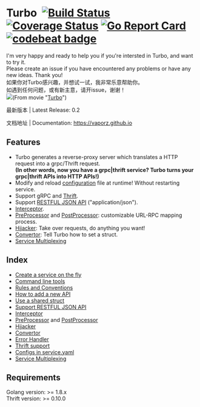 # Turbo  [![Build Status](https://travis-ci.org/vaporz/turbo.svg?branch=master)](https://travis-ci.org/vaporz/turbo) [![Coverage Status](https://coveralls.io/repos/github/vaporz/turbo/badge.svg?branch=master)](https://coveralls.io/github/vaporz/turbo?branch=master) [![Go Report Card](https://goreportcard.com/badge/github.com/vaporz/turbo)](https://goreportcard.com/report/github.com/vaporz/turbo) [![codebeat badge](https://codebeat.co/badges/7a166e48-dae1-454c-b925-4fbcd3f1f461)](https://codebeat.co/projects/github-com-vaporz-turbo-master)
I'm very happy and ready to help you if you're intersted in Turbo, and want to try it.<br>
Please create an issue if you have encountered any problems or have any new ideas. Thank you!<br>
如果你对Turbo感兴趣，并想试一试，我非常乐意帮助你。<br>
如遇到任何问题，或有新主意，请开issue，谢谢！<br>
![](https://github.com/vaporz/turbo/blob/image/Turbo.gif)(From movie "[Turbo](https://en.wikipedia.org/wiki/Turbo_(film))")

最新版本 | Latest Release: 0.2

文档地址 | Documentation: https://vaporz.github.io

## Features
 * Turbo generates a reverse-proxy server which translates a HTTP request into a grpc/Thrift request.  
 **(In other words, now you have a grpc|thrift service? Turbo turns your grpc|thrift APIs into HTTP APIs!)**
 * Modify and reload [configuration](https://vaporz.github.io/0.2/en/config.html#config) file at runtime! Without restarting service.
 * Support gRPC and [Thrift](https://vaporz.github.io/0.2/en/thrift.html).
 * Support [RESTFUL JSON API](https://vaporz.github.io/0.2/en/json.html) ("application/json").
 * [Interceptor](https://vaporz.github.io/0.2/en/interceptor.html#interceptor).
 * [PreProcessor](https://vaporz.github.io/0.2/en/preprocessor.html#preprocessor) and [PostProcessor](https://vaporz.github.io/0.2/en/postprocessor.html#postprocessor): customizable URL-RPC mapping process.
 * [Hijacker](https://vaporz.github.io/0.2/en/hijacker.html#hijacker): Take over requests, do anything you want!
 * [Convertor](https://vaporz.github.io/0.2/en/convertor.html#convertor): Tell Turbo how to set a struct.
 * [Service Multiplexing](https://vaporz.github.io/master/en/multiplexing.html)
## Index
 * [Create a service on the fly](https://vaporz.github.io/0.2/en/create.html)
 * [Command line tools](https://vaporz.github.io/0.2/en/command.html)
 * [Rules and Conventions](https://vaporz.github.io/0.2/en/rules.html)
 * [How to add a new API](https://vaporz.github.io/0.2/en/add.html)
 * [Use a shared struct](https://vaporz.github.io/0.2/en/shared.html)
 * [Support RESTFUL JSON API](https://vaporz.github.io/0.2/en/json.html)
 * [Interceptor](https://vaporz.github.io/0.2/en/interceptor.html)
 * [PreProcessor](https://vaporz.github.io/0.2/en/preprocessor.html#preprocessor) and [PostProcessor](https://vaporz.github.io/0.2/en/postprocessor.html#postprocessor)
 * [Hijacker](https://vaporz.github.io/0.2/en/hijacker.html#hijacker)
 * [Convertor](https://vaporz.github.io/0.2/en/convertor.html#convertor)
 * [Error Handler](https://vaporz.github.io/0.2/en/errorhandler.html)
 * [Thrift support](https://vaporz.github.io/0.2/en/thrift.html)
 * [Configs in service.yaml](https://vaporz.github.io/0.2/en/config.html#config)
 * [Service Multiplexing](https://vaporz.github.io/master/en/multiplexing.html)
## Requirements
Golang version: >= 1.8.x  
Thrift version: >= 0.10.0  
